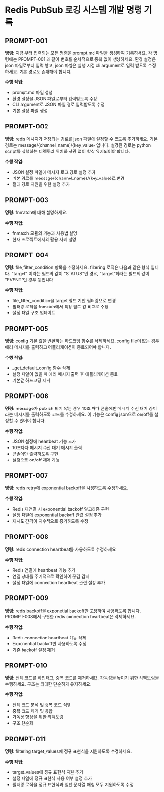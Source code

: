 # Redis PubSub 로깅 시스템 개발 명령 기록

## PROMPT-001
**명령**: 지금 부터 입력되는 모든 명령을 prompt.md 파일을 생성하여 기록하세요. 각 명령에는 PROMPT-001 과 같이 번호를 순차적으로 중복 없이 생성하세요. 환경 설정은 json 파일로부터 입력 받고, json 파일은 실행 시점 cli argument로 입력 받도록 수정하세요. 기본 경로도 존재해야 합니다.

**수행 작업**:
- prompt.md 파일 생성
- 환경 설정을 JSON 파일로부터 입력받도록 수정
- CLI argument로 JSON 파일 경로 입력받도록 수정
- 기본 설정 파일 생성

## PROMPT-002
**명령**: redis 메시지가 저장되는 경로를 json 파일에 설정할 수 있도록 추가하세요. 기본 경로는 message/{channel_name}/{key_value} 입니다. 설정된 경로는 python script를 실행하는 디렉토리 위치와 상관 없이 항상 유지되어야 합니다.

**수행 작업**:
- JSON 설정 파일에 메시지 로그 경로 설정 추가
- 기본 경로를 message/{channel_name}/{key_value}로 변경
- 절대 경로 지원을 위한 설정 추가

## PROMPT-003
**명령**: fnmatch에 대해 설명하세요.

**수행 작업**:
- fnmatch 모듈의 기능과 사용법 설명
- 현재 프로젝트에서의 활용 사례 설명

## PROMPT-004
**명령**: file_filter_condition 항목을 수정하세요. filtering 로직은 다음과 같은 형식 입니다. "target" 이라는 필드의 값이 "STATUS"인 경우, "target"이라는 필드의 값이 "EVENT"인 경우 등입니다.

**수행 작업**:
- file_filter_condition을 target 필드 기반 필터링으로 변경
- 필터링 로직을 fnmatch에서 특정 필드 값 비교로 수정
- 설정 파일 구조 업데이트

## PROMPT-005
**명령**: config 기본 값을 반환하는 하드코딩 함수를 삭제하세요. config file이 없는 경우 에러 메시지를 출력하고 어플리케이션이 종료되어야 합니다.

**수행 작업**:
- _get_default_config 함수 삭제
- 설정 파일이 없을 때 에러 메시지 출력 후 애플리케이션 종료
- 기본값 하드코딩 제거

## PROMPT-006
**명령**: message가 publish 되지 않는 경우 10초 마다 콘솔에만 메시지 수신 대기 중이라는 메시지를 출력하도록 코드를 수정하세요. 이 기능은 config json으로 on/off를 설정할 수 있어야 합니다.

**수행 작업**:
- JSON 설정에 heartbeat 기능 추가
- 10초마다 메시지 수신 대기 메시지 출력
- 콘솔에만 출력하도록 구현
- 설정으로 on/off 제어 가능

## PROMPT-007
**명령**: redis retry에 exponential backoff을 사용하도록 수정하세요.

**수행 작업**:
- Redis 재연결 시 exponential backoff 알고리즘 구현
- 설정 파일에 exponential backoff 관련 설정 추가
- 재시도 간격이 지수적으로 증가하도록 수정

## PROMPT-008
**명령**: redis connection heartbeat를 사용하도록 수정하세요

**수행 작업**:
- Redis 연결에 heartbeat 기능 추가
- 연결 상태를 주기적으로 확인하여 끊김 감지
- 설정 파일에 connection heartbeat 관련 설정 추가

## PROMPT-009
**명령**: redis backoff을 exponetial backoff만 고정하여 사용하도록 합니다. PROMPT-008에서 구현한 redis connection heartbeat은 삭제하세요.

**수행 작업**:
- Redis connection heartbeat 기능 삭제
- Exponential backoff만 사용하도록 수정
- 기존 backoff 설정 제거

## PROMPT-010
**명령**: 전체 코드를 확인하고, 중복 코드를 제거하세요. 가독성을 높이기 위한 리팩토링을 수행하세요. 구조는 최대한 단순하게 유지하세요.

**수행 작업**:
- 전체 코드 분석 및 중복 코드 식별
- 중복 코드 제거 및 통합
- 가독성 향상을 위한 리팩토링
- 구조 단순화

## PROMPT-011
**명령**: filtering target_values에 정규 표현식을 지원하도록 수정하세요.

**수행 작업**:
- target_values에 정규 표현식 지원 추가
- 설정 파일에 정규 표현식 사용 여부 설정 추가
- 필터링 로직을 정규 표현식과 일반 문자열 매칭 모두 지원하도록 수정
